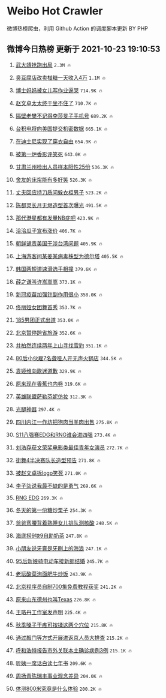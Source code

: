 # Weibo Hot Crawler 



微博热榜爬虫，利用 Github Action 的调度脚本更新 BY PHP 


## 微博今日热榜 更新于 2021-10-23 19:10:53 
1. [武大靖抢跑出局](https://s.weibo.com/weibo?q=%23%E6%AD%A6%E5%A4%A7%E9%9D%96%E6%8A%A2%E8%B7%91%E5%87%BA%E5%B1%80%23&Refer=top) `2.3M 🔥` 

1. [臭豆腐店改卖椪糖一天收入4万](https://s.weibo.com/weibo?q=%23%E8%87%AD%E8%B1%86%E8%85%90%E5%BA%97%E6%94%B9%E5%8D%96%E6%A4%AA%E7%B3%96%E4%B8%80%E5%A4%A9%E6%94%B6%E5%85%A54%E4%B8%87%23&Refer=top) `1.1M 🔥` 

1. [博士妈妈被女儿写作业逼哭](https://s.weibo.com/weibo?q=%23%E5%8D%9A%E5%A3%AB%E5%A6%88%E5%A6%88%E8%A2%AB%E5%A5%B3%E5%84%BF%E5%86%99%E4%BD%9C%E4%B8%9A%E9%80%BC%E5%93%AD%23&Refer=top) `714.9K 🔥` 

1. [赵文卓太太终于坐不住了](https://s.weibo.com/weibo?q=%23%E8%B5%B5%E6%96%87%E5%8D%93%E5%A4%AA%E5%A4%AA%E7%BB%88%E4%BA%8E%E5%9D%90%E4%B8%8D%E4%BD%8F%E4%BA%86%23&Refer=top) `710.7K 🔥` 

1. [隔壁老樊不记得李莎旻子手机号](https://s.weibo.com/weibo?q=%23%E9%9A%94%E5%A3%81%E8%80%81%E6%A8%8A%E4%B8%8D%E8%AE%B0%E5%BE%97%E6%9D%8E%E8%8E%8E%E6%97%BB%E5%AD%90%E6%89%8B%E6%9C%BA%E5%8F%B7%23&Refer=top) `689.2K 🔥` 

1. [台积电将向美国提交机密数据](https://s.weibo.com/weibo?q=%23%E5%8F%B0%E7%A7%AF%E7%94%B5%E5%B0%86%E5%90%91%E7%BE%8E%E5%9B%BD%E6%8F%90%E4%BA%A4%E6%9C%BA%E5%AF%86%E6%95%B0%E6%8D%AE%23&Refer=top) `665.1K 🔥` 

1. [在迪士尼实现了穿衣自由](https://s.weibo.com/weibo?q=%23%E5%9C%A8%E8%BF%AA%E5%A3%AB%E5%B0%BC%E5%AE%9E%E7%8E%B0%E4%BA%86%E7%A9%BF%E8%A1%A3%E8%87%AA%E7%94%B1%23&Refer=top) `654.9K 🔥` 

1. [被第一炉香影评笑死](https://s.weibo.com/weibo?q=%23%E8%A2%AB%E7%AC%AC%E4%B8%80%E7%82%89%E9%A6%99%E5%BD%B1%E8%AF%84%E7%AC%91%E6%AD%BB%23&Refer=top) `643.0K 🔥` 

1. [甘肃兰州检出人员样本阳性25份](https://s.weibo.com/weibo?q=%23%E7%94%98%E8%82%83%E5%85%B0%E5%B7%9E%E6%A3%80%E5%87%BA%E4%BA%BA%E5%91%98%E6%A0%B7%E6%9C%AC%E9%98%B3%E6%80%A725%E4%BB%BD%23&Refer=top) `536.3K 🔥` 

1. [舍友的床帘能有多好笑](https://s.weibo.com/weibo?q=%23%E8%88%8D%E5%8F%8B%E7%9A%84%E5%BA%8A%E5%B8%98%E8%83%BD%E6%9C%89%E5%A4%9A%E5%A5%BD%E7%AC%91%23&Refer=top) `526.3K 🔥` 

1. [丈夫回应持刀质问躲衣柜男子](https://s.weibo.com/weibo?q=%23%E4%B8%88%E5%A4%AB%E5%9B%9E%E5%BA%94%E6%8C%81%E5%88%80%E8%B4%A8%E9%97%AE%E8%BA%B2%E8%A1%A3%E6%9F%9C%E7%94%B7%E5%AD%90%23&Refer=top) `523.2K 🔥` 

1. [陈都灵长月无烬造型首次曝光](https://s.weibo.com/weibo?q=%23%E9%99%88%E9%83%BD%E7%81%B5%E9%95%BF%E6%9C%88%E6%97%A0%E7%83%AC%E9%80%A0%E5%9E%8B%E9%A6%96%E6%AC%A1%E6%9B%9D%E5%85%89%23&Refer=top) `491.5K 🔥` 

1. [那代港星都有发量NB症吧](https://s.weibo.com/weibo?q=%23%E9%82%A3%E4%BB%A3%E6%B8%AF%E6%98%9F%E9%83%BD%E6%9C%89%E5%8F%91%E9%87%8FNB%E7%97%87%E5%90%A7%23&Refer=top) `423.9K 🔥` 

1. [洽洽瓜子宣布涨价](https://s.weibo.com/weibo?q=%23%E6%B4%BD%E6%B4%BD%E7%93%9C%E5%AD%90%E5%AE%A3%E5%B8%83%E6%B6%A8%E4%BB%B7%23&Refer=top) `406.7K 🔥` 

1. [朝鲜谴责美国干涉台湾问题](https://s.weibo.com/weibo?q=%E6%9C%9D%E9%B2%9C%E8%B0%B4%E8%B4%A3%E7%BE%8E%E5%9B%BD%E5%B9%B2%E6%B6%89%E5%8F%B0%E6%B9%BE%E9%97%AE%E9%A2%98&Refer=top) `405.9K 🔥` 

1. [上海游客闫某姜某病毒株型为德尔塔](https://s.weibo.com/weibo?q=%23%E4%B8%8A%E6%B5%B7%E6%B8%B8%E5%AE%A2%E9%97%AB%E6%9F%90%E5%A7%9C%E6%9F%90%E7%97%85%E6%AF%92%E6%A0%AA%E5%9E%8B%E4%B8%BA%E5%BE%B7%E5%B0%94%E5%A1%94%23&Refer=top) `405.5K 🔥` 

1. [韩国两短道速滑选手相撞](https://s.weibo.com/weibo?q=%23%E9%9F%A9%E5%9B%BD%E4%B8%A4%E7%9F%AD%E9%81%93%E9%80%9F%E6%BB%91%E9%80%89%E6%89%8B%E7%9B%B8%E6%92%9E%23&Refer=top) `379.6K 🔥` 

1. [薛之谦叫许嵩嵩嵩](https://s.weibo.com/weibo?q=%23%E8%96%9B%E4%B9%8B%E8%B0%A6%E5%8F%AB%E8%AE%B8%E5%B5%A9%E5%B5%A9%E5%B5%A9%23&Refer=top) `373.1K 🔥` 

1. [新冠疫苗加强针副作用很小](https://s.weibo.com/weibo?q=%23%E6%96%B0%E5%86%A0%E7%96%AB%E8%8B%97%E5%8A%A0%E5%BC%BA%E9%92%88%E5%89%AF%E4%BD%9C%E7%94%A8%E5%BE%88%E5%B0%8F%23&Refer=top) `358.0K 🔥` 

1. [佟丽娅女团舞首秀](https://s.weibo.com/weibo?q=%23%E4%BD%9F%E4%B8%BD%E5%A8%85%E5%A5%B3%E5%9B%A2%E8%88%9E%E9%A6%96%E7%A7%80%23&Refer=top) `353.7K 🔥` 

1. [185男团正式出道](https://s.weibo.com/weibo?q=%23185%E7%94%B7%E5%9B%A2%E6%AD%A3%E5%BC%8F%E5%87%BA%E9%81%93%23&Refer=top) `353.0K 🔥` 

1. [北京暂停跨省旅游](https://s.weibo.com/weibo?q=%23%E5%8C%97%E4%BA%AC%E6%9A%82%E5%81%9C%E8%B7%A8%E7%9C%81%E6%97%85%E6%B8%B8%23&Refer=top) `352.6K 🔥` 

1. [井柏然连续两年上山寻找雪豹](https://s.weibo.com/weibo?q=%23%E4%BA%95%E6%9F%8F%E7%84%B6%E8%BF%9E%E7%BB%AD%E4%B8%A4%E5%B9%B4%E4%B8%8A%E5%B1%B1%E5%AF%BB%E6%89%BE%E9%9B%AA%E8%B1%B9%23&Refer=top) `351.1K 🔥` 

1. [80后小伙雇7名聋哑人开无声火锅店](https://s.weibo.com/weibo?q=%2380%E5%90%8E%E5%B0%8F%E4%BC%99%E9%9B%877%E5%90%8D%E8%81%8B%E5%93%91%E4%BA%BA%E5%BC%80%E6%97%A0%E5%A3%B0%E7%81%AB%E9%94%85%E5%BA%97%23&Refer=top) `344.5K 🔥` 

1. [袁娅维向歌迷道歉](https://s.weibo.com/weibo?q=%23%E8%A2%81%E5%A8%85%E7%BB%B4%E5%90%91%E6%AD%8C%E8%BF%B7%E9%81%93%E6%AD%89%23&Refer=top) `329.9K 🔥` 

1. [原来现在香蕉也内卷](https://s.weibo.com/weibo?q=%23%E5%8E%9F%E6%9D%A5%E7%8E%B0%E5%9C%A8%E9%A6%99%E8%95%89%E4%B9%9F%E5%86%85%E5%8D%B7%23&Refer=top) `319.6K 🔥` 

1. [英雄联盟萨勒芬妮仿妆](https://s.weibo.com/weibo?q=%23%E8%8B%B1%E9%9B%84%E8%81%94%E7%9B%9F%E8%90%A8%E5%8B%92%E8%8A%AC%E5%A6%AE%E4%BB%BF%E5%A6%86%23&Refer=top) `312.3K 🔥` 

1. [光腿神器](https://s.weibo.com/weibo?q=%23%E5%85%89%E8%85%BF%E7%A5%9E%E5%99%A8%23&Refer=top) `297.4K 🔥` 

1. [四川内江一作坊把狗肉当羊肉出售](https://s.weibo.com/weibo?q=%23%E5%9B%9B%E5%B7%9D%E5%86%85%E6%B1%9F%E4%B8%80%E4%BD%9C%E5%9D%8A%E6%8A%8A%E7%8B%97%E8%82%89%E5%BD%93%E7%BE%8A%E8%82%89%E5%87%BA%E5%94%AE%23&Refer=top) `275.8K 🔥` 

1. [S11八强赛EDG和RNG谁会进四强](https://s.weibo.com/weibo?q=%23S11%E5%85%AB%E5%BC%BA%E8%B5%9BEDG%E5%92%8CRNG%E8%B0%81%E4%BC%9A%E8%BF%9B%E5%9B%9B%E5%BC%BA%23&Refer=top) `273.4K 🔥` 

1. [刘浩存获文荣奖电影类最佳青年女演员](https://s.weibo.com/weibo?q=%23%E5%88%98%E6%B5%A9%E5%AD%98%E8%8E%B7%E6%96%87%E8%8D%A3%E5%A5%96%E7%94%B5%E5%BD%B1%E7%B1%BB%E6%9C%80%E4%BD%B3%E9%9D%92%E5%B9%B4%E5%A5%B3%E6%BC%94%E5%91%98%23&Refer=top) `272.7K 🔥` 

1. [街舞4半决赛队长造型预告](https://s.weibo.com/weibo?q=%23%E8%A1%97%E8%88%9E4%E5%8D%8A%E5%86%B3%E8%B5%9B%E9%98%9F%E9%95%BF%E9%80%A0%E5%9E%8B%E9%A2%84%E5%91%8A%23&Refer=top) `271.8K 🔥` 

1. [被赵文卓拆logo笑死](https://s.weibo.com/weibo?q=%23%E8%A2%AB%E8%B5%B5%E6%96%87%E5%8D%93%E6%8B%86logo%E7%AC%91%E6%AD%BB%23&Refer=top) `271.0K 🔥` 

1. [李子柒说我最不缺的是勇气](https://s.weibo.com/weibo?q=%23%E6%9D%8E%E5%AD%90%E6%9F%92%E8%AF%B4%E6%88%91%E6%9C%80%E4%B8%8D%E7%BC%BA%E7%9A%84%E6%98%AF%E5%8B%87%E6%B0%94%23&Refer=top) `269.6K 🔥` 

1. [RNG EDG](https://s.weibo.com/weibo?q=RNG%20EDG&Refer=top) `269.3K 🔥` 

1. [冬天的第一份糖炒栗子](https://s.weibo.com/weibo?q=%E5%86%AC%E5%A4%A9%E7%9A%84%E7%AC%AC%E4%B8%80%E4%BB%BD%E7%B3%96%E7%82%92%E6%A0%97%E5%AD%90&Refer=top) `254.3K 🔥` 

1. [爸爸弯腰背着熟睡女儿排队测核酸](https://s.weibo.com/weibo?q=%23%E7%88%B8%E7%88%B8%E5%BC%AF%E8%85%B0%E8%83%8C%E7%9D%80%E7%86%9F%E7%9D%A1%E5%A5%B3%E5%84%BF%E6%8E%92%E9%98%9F%E6%B5%8B%E6%A0%B8%E9%85%B8%23&Refer=top) `248.5K 🔥` 

1. [海底捞9块9自助奶茶](https://s.weibo.com/weibo?q=%23%E6%B5%B7%E5%BA%95%E6%8D%9E9%E5%9D%979%E8%87%AA%E5%8A%A9%E5%A5%B6%E8%8C%B6%23&Refer=top) `247.8K 🔥` 

1. [小朋友说牙膏是牙刷上的海浪](https://s.weibo.com/weibo?q=%23%E5%B0%8F%E6%9C%8B%E5%8F%8B%E8%AF%B4%E7%89%99%E8%86%8F%E6%98%AF%E7%89%99%E5%88%B7%E4%B8%8A%E7%9A%84%E6%B5%B7%E6%B5%AA%23&Refer=top) `247.1K 🔥` 

1. [95后新娘骑电动车接新郎结婚](https://s.weibo.com/weibo?q=%2395%E5%90%8E%E6%96%B0%E5%A8%98%E9%AA%91%E7%94%B5%E5%8A%A8%E8%BD%A6%E6%8E%A5%E6%96%B0%E9%83%8E%E7%BB%93%E5%A9%9A%23&Refer=top) `245.7K 🔥` 

1. [老坛酸菜泡面肥牛炒饭](https://s.weibo.com/weibo?q=%23%E8%80%81%E5%9D%9B%E9%85%B8%E8%8F%9C%E6%B3%A1%E9%9D%A2%E8%82%A5%E7%89%9B%E7%82%92%E9%A5%AD%23&Refer=top) `243.9K 🔥` 

1. [北京程序员自制700集免费教程获奖](https://s.weibo.com/weibo?q=%23%E5%8C%97%E4%BA%AC%E7%A8%8B%E5%BA%8F%E5%91%98%E8%87%AA%E5%88%B6700%E9%9B%86%E5%85%8D%E8%B4%B9%E6%95%99%E7%A8%8B%E8%8E%B7%E5%A5%96%23&Refer=top) `241.2K 🔥` 

1. [原来山东德州也叫Texas](https://s.weibo.com/weibo?q=%23%E5%8E%9F%E6%9D%A5%E5%B1%B1%E4%B8%9C%E5%BE%B7%E5%B7%9E%E4%B9%9F%E5%8F%ABTexas%23&Refer=top) `226.8K 🔥` 

1. [王珞丹工作室发声明](https://s.weibo.com/weibo?q=%23%E7%8E%8B%E7%8F%9E%E4%B8%B9%E5%B7%A5%E4%BD%9C%E5%AE%A4%E5%8F%91%E5%A3%B0%E6%98%8E%23&Refer=top) `225.4K 🔥` 

1. [秋季嗓子干疼可按揉这两个穴位](https://s.weibo.com/weibo?q=%23%E7%A7%8B%E5%AD%A3%E5%97%93%E5%AD%90%E5%B9%B2%E7%96%BC%E5%8F%AF%E6%8C%89%E6%8F%89%E8%BF%99%E4%B8%A4%E4%B8%AA%E7%A9%B4%E4%BD%8D%23&Refer=top) `215.8K 🔥` 

1. [通过敲门等方式开展进返京人员大排查](https://s.weibo.com/weibo?q=%23%E9%80%9A%E8%BF%87%E6%95%B2%E9%97%A8%E7%AD%89%E6%96%B9%E5%BC%8F%E5%BC%80%E5%B1%95%E8%BF%9B%E8%BF%94%E4%BA%AC%E4%BA%BA%E5%91%98%E5%A4%A7%E6%8E%92%E6%9F%A5%23&Refer=top) `215.2K 🔥` 

1. [呼和浩特报告市外关联本土确诊病例3例](https://s.weibo.com/weibo?q=%23%E5%91%BC%E5%92%8C%E6%B5%A9%E7%89%B9%E6%8A%A5%E5%91%8A%E5%B8%82%E5%A4%96%E5%85%B3%E8%81%94%E6%9C%AC%E5%9C%9F%E7%A1%AE%E8%AF%8A%E7%97%85%E4%BE%8B3%E4%BE%8B%23&Refer=top) `215.1K 🔥` 

1. [听姨一席话白读七年书](https://s.weibo.com/weibo?q=%23%E5%90%AC%E5%A7%A8%E4%B8%80%E5%B8%AD%E8%AF%9D%E7%99%BD%E8%AF%BB%E4%B8%83%E5%B9%B4%E4%B9%A6%23&Refer=top) `209.6K 🔥` 

1. [周扬青陈瑞丰事业观念差异](https://s.weibo.com/weibo?q=%23%E5%91%A8%E6%89%AC%E9%9D%92%E9%99%88%E7%91%9E%E4%B8%B0%E4%BA%8B%E4%B8%9A%E8%A7%82%E5%BF%B5%E5%B7%AE%E5%BC%82%23&Refer=top) `204.0K 🔥` 

1. [体测800米究竟是什么体验](https://s.weibo.com/weibo?q=%23%E4%BD%93%E6%B5%8B800%E7%B1%B3%E7%A9%B6%E7%AB%9F%E6%98%AF%E4%BB%80%E4%B9%88%E4%BD%93%E9%AA%8C%23&Refer=top) `200.2K 🔥` 

